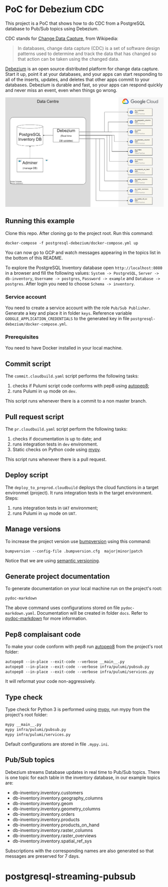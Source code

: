 # PoC for Debezium CDC

This project is a PoC that shows how to do CDC from a PostgreSQL database to Pub/Sub 
topics using Debezium. 

CDC stands for [Change Data Capture](https://en.wikipedia.org/wiki/Change_data_capture), from Wikipedia: 

>In databases, change data capture (CDC) is a set of software design patterns used to determine and track the data that has changed so that action can be taken using the changed data.

[Debezium](https://debezium.io/) is an open source distributed platform for change data capture. Start it up, point it at your databases, and your apps can start responding to all of the inserts, updates, and deletes that other apps commit to your databases. Debezium is durable and fast, so your apps can respond quickly and never miss an event, even when things go wrong.

![Architecture](architecture/postgres_debezium_pubsub.png)

## Running this example

Clone this repo. After cloning go to the project root. Run this command:

```
docker-compose -f postgresql-debezium/docker-compose.yml up
```

You can now go to GCP and watch messages appearing in the topics list in the bottom of
this README.

To explore the PostgreSQL Inventory database open `http://localhost:8080` in a browser 
and fill the following values: `System -> PostgreSQL`, `Server -> db-inventory`, 
`Username -> postgres`, `Password -> example` and `Database -> postgres`. After login 
you need to choose `Schema -> inventory`.

### Service account

You need to create a service account with the role `Pub/Sub Publisher`. Generate a key and place
it in folder `keys`. Reference variable `GOOGLE_APPLICATION_CREDENTIALS` to the generated key 
in file `postgresql-debezium/docker-compose.yml`.

### Prerequisites

You need to have Docker installed in your local machine.

## Commit script

The `commit.cloudbuild.yaml` script performs the following tasks:

1. checks if Pulumi script code conforms with pep8 using [autopep8](https://pypi.org/project/autopep8/);
1. runs Pulumi in `up` mode on `dev`.

This script runs whenever there is a commit to a non master branch.

## Pull request script

The `pr.cloudbuild.yaml` script perform the following tasks:

1. checks if documentation is up to date; and
1. runs integration tests in `dev` environment.
1. Static checks on Python code using [mypy](http://mypy-lang.org/).

This script runs whenever there is a pull request.

## Deploy script

The `deploy_to_preprod.cloudbuild` deploys the cloud functions  in a 
target environmet (project). It runs integration tests in the target environment. Steps:

1. runs integration tests in `UAT` environment;
1. runs Pulumi in `up` mode on `UAT`.


## Manage versions

To increase the project version use [bumpversion](https://pypi.org/project/bumpversion/) 
using this command:

```
bumpversion --config-file .bumpversion.cfg  major|minor|patch 
```

Notice that we are using [semantic versioning](https://semver.org/).

## Generate project documentation

To generate documentation on your local machine run on the project's root:
```
pydoc-markdown
```
The above command uses configurations stored on file `pydoc-markdown.yaml`. Documentation 
will be created in folder `docs`.  Refer to [pydoc-markdown](https://pypi.org/project/pydoc-markdown/) 
for more information.

## Pep8 complaisant code

To make your code conform with pep8 run [autopep8](https://pypi.org/project/autopep8/) 
from the project's root folder:

```
autopep8 --in-place --exit-code --verbose __main__.py
autopep8 --in-place --exit-code --verbose infra/pulumi/pubsub.py
autopep8 --in-place --exit-code --verbose infra/pulumi/services.py
```

It will reformat your code non-aggressively.

## Type check

Type check for Python 3 is performed using [mypy](http://www.mypy-lang.org/), run 
mypy from the project's root folder:

```
mypy __main__.py
mypy infra/pulumi/pubsub.py
mypy infra/pulumi/services.py
```

Default configurations are stored in file `.mypy.ini`.

## Pub/Sub topics

Debezium streams Database updates in real time to Pub/Sub topics. There is one
topic for each table in the inventory database, in our example topics are:
- db-inventory.inventory.customers
- db-inventory.inventory.geography_columns
- db-inventory.inventory.geom
- db-inventory.inventory.geometry_columns
- db-inventory.inventory.orders
- db-inventory.inventory.products
- db-inventory.inventory.products_on_hand
- db-inventory.inventory.raster_columns
- db-inventory.inventory.raster_overviews
- db-inventory.inventory.spatial_ref_sys

Subscriptions with the corresponding names are also generated so that messages are preserved 
for 7 days.
# postgresql-streaming-pubsub
